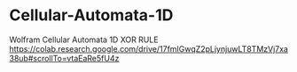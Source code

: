 # Cellular-Automata-1D
Wolfram Cellular Automata 1D XOR RULE
https://colab.research.google.com/drive/17fmIGwqZ2pLjynjuwLT8TMzVj7xa38ub#scrollTo=vtaEaRe5fU4z
